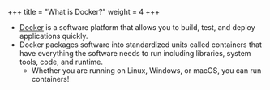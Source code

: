 +++
title = "What is Docker?"
weight = 4
+++

- [Docker](https://www.docker.com/) is a software platform that allows you to build, test, and deploy applications quickly. 
- Docker packages software into standardized units called containers that have everything the software needs to run including libraries, system tools, code, and runtime.
    - Whether you are running on Linux, Windows, or macOS, you can run containers!